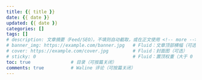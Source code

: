 ```yaml
---
title: {{ title }}
date: {{ date }}
updated: {{ date }}
categories: []
tags: []
# description: 文章摘要（Feed/SEO）。不填则自动截取，或在正文使用 <!-- more --> 分隔
# banner_img: https://example.com/banner.jpg   # Fluid：文章顶部横幅（可选）
# cover: https://example.com/cover.jpg         # Fluid：封面图（可选）
# sticky: 0                                    # Fluid：置顶权重（大于 0 时置顶；不需要请删除该行）
toc: true               # 目录（可按篇关闭）
comments: true          # Waline 评论（可按篇关闭）
---
```

